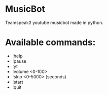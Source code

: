 # MusicBot
Teamspeak3 youtube musicbot made in python.

# Available commands:
* !help
* !pause
* !yt <link>
* !volume <0-100>
* !skip <0-5000> (seconds)
* !start
* !quit
